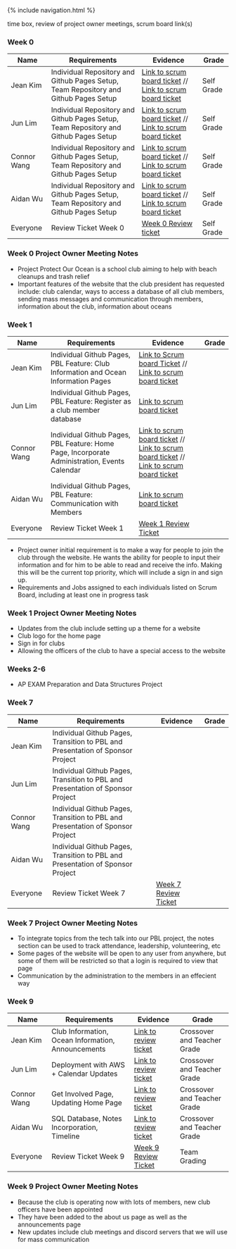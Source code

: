 {% include navigation.html %}

time box,  review of project owner meetings, scrum board link(s)

### Week 0
Name | Requirements | Evidence | Grade |
---- | ------------ | -------- | ----- |
Jean Kim | Individual Repository and Github Pages Setup, Team Repository and Github Pages Setup | [Link to scrum board ticket](https://github.com/jeankim05/tri3teambigmac/issues/2) // [Link to scrum board ticket](https://github.com/jeankim05/tri3teambigmac/issues/1) | Self Grade
Jun Lim | Individual Repository and Github Pages Setup, Team Repository and Github Pages Setup | [Link to scrum board ticket](https://github.com/jeankim05/tri3teambigmac/issues/3) // [Link to scrum board ticket](https://github.com/jeankim05/tri3teambigmac/issues/1) | Self Grade
Connor Wang | Individual Repository and Github Pages Setup, Team Repository and Github Pages Setup | [Link to scrum board ticket](https://github.com/jeankim05/tri3teambigmac/issues/4) // [Link to scrum board ticket](https://github.com/jeankim05/tri3teambigmac/issues/1) | Self Grade
Aidan Wu | Individual Repository and Github Pages Setup, Team Repository and Github Pages Setup | [Link to scrum board ticket](https://github.com/jeankim05/tri3teambigmac/issues/5) // [Link to scrum board ticket](https://github.com/jeankim05/tri3teambigmac/issues/1) | Self Grade
Everyone | Review Ticket Week 0 | [Week 0 Review ticket](https://github.com/jeankim05/tri3teambigmac/issues/19) | Self Grade

### Week 0 Project Owner Meeting Notes
* Project Protect Our Ocean is a school club aiming to help with beach cleanups and trash relief
* Important features of the website that the club president has requested include: club calendar, ways to access a database of all club members, sending mass messages and communication through members, information about the club, information about oceans

### Week 1
Name | Requirements | Evidence | Grade |
---- | ------------ | -------- | ----- |
Jean Kim | Individual Github Pages, PBL Feature: Club Information and Ocean Information Pages | [Link to Scrum board Ticket](https://github.com/jeankim05/tri3teambigmac/issues/21) // [Link to scrum board ticket](https://github.com/jeankim05/tri3teambigmac/issues/13)
Jun Lim | Individual Github Pages, PBL Feature: Register as a club member database | [Link to scrum board ticket](https://github.com/jeankim05/tri3teambigmac/issues/10)
Connor Wang | Individual Github Pages, PBL Feature: Home Page, Incorporate Administration, Events Calendar | [Link to scrum board ticket](https://github.com/jeankim05/tri3teambigmac/issues/20) // [Link to scrum board ticket](https://github.com/jeankim05/tri3teambigmac/issues/11) // [Link to scrum board ticket](https://github.com/jeankim05/tri3teambigmac/issues/14)
Aidan Wu | Individual Github Pages, PBL Feature: Communication with Members | [Link to scrum board ticket](https://github.com/jeankim05/tri3teambigmac/issues/12)
Everyone | Review Ticket Week 1 | [Week 1 Review Ticket](https://github.com/jeankim05/tri3teambigmac/issues/22)
* Project owner initial requirement is to make a way for people to join the club through the website. He wants the ability for people to input their information and for him to be able to read and receive the info. Making this will be the current top priority, which will include a sign in and sign up.
* Requirements and Jobs assigned to each individuals listed on Scrum Board, including at least one in progress task

### Week 1 Project Owner Meeting Notes
* Updates from the club include setting up a theme for a website
* Club logo for the home page
* Sign in for clubs
* Allowing the officers of the club to have a special access to the website

### Weeks 2-6
- AP EXAM Preparation and Data Structures Project

### Week 7
Name | Requirements | Evidence | Grade |
---- | ------------ | -------- | ----- |
Jean Kim | Individual Github Pages, Transition to PBL and Presentation of Sponsor Project | |
Jun Lim | Individual Github Pages, Transition to PBL and Presentation of Sponsor Project  | | 
Connor Wang | Individual Github Pages, Transition to PBL and Presentation of Sponsor Project  | | 
Aidan Wu | Individual Github Pages, Transition to PBL and Presentation of Sponsor Project  |  | 
Everyone | Review Ticket Week 7 | [Week 7 Review Ticket](https://github.com/jeankim05/tri3teambigmac/issues/38)

### Week 7 Project Owner Meeting Notes
* To integrate topics from the tech talk into our PBL project, the notes section can be used to track attendance, leadership, volunteering, etc
* Some pages of the website will be open to any user from anywhere, but some of them will be restricted so that a login is required to view that page
* Communication by the administration to the members in an effecient way

### Week 9
Name | Requirements | Evidence | Grade |
---- | ------------ | -------- | ----- |
Jean Kim | Club Information, Ocean Information, Announcements | [Link to review ticket](https://github.com/jeankim05/tri3teambigmac/issues/56) | Crossover and Teacher Grade
Jun Lim | Deployment with AWS + Calendar Updates  |[Link to review ticket](https://github.com/jeankim05/tri3teambigmac/issues/54) | Crossover and Teacher Grade
Connor Wang | Get Involved Page, Updating Home Page  |[Link to review ticket](https://github.com/jeankim05/tri3teambigmac/issues/55) | Crossover and Teacher Grade
Aidan Wu | SQL Database, Notes Incorporation, Timeline  | [Link to review ticket](https://github.com/jeankim05/tri3teambigmac/issues/53) | Crossover and Teacher Grade
Everyone | Review Ticket Week 9 | [Week 9 Review Ticket](https://github.com/jeankim05/tri3teambigmac/issues/52) | Team Grading

### Week 9 Project Owner Meeting Notes
* Because the club is operating now with lots of members, new club officers have been appointed
* They have been added to the about us page as well as the announcements page
* New updates include club meetings and discord servers that we will use for mass communication
